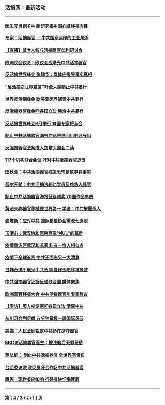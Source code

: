 ### 活摘网：最新活动
---
#### [医生充当刽子手 新研究揭中国心脏移植内幕](../../pages/nf5883/n13772291.md?07200430) 
#### [专家：活摘器官──中共国家运作的工业屠杀](../../pages/nf5883/n13761178.md?07200430) 
#### [【直播】普世人权与活摘器官牟利研讨会](../../pages/nf5883/n13425146.md?07200430) 
#### [欧洲议会议员：欧议会应曝光中共活摘器官](../../pages/nf5883/n13336571.md?07200430) 
#### [反活摘世界峰会 张锦华：媒体应报导事实真相](../../pages/nf5883/n13278502.md?07200430) 
#### [“反活摘之世界宣言”吁全人类制止中共暴行](../../pages/nf5883/n13259730.md?07200430) 
#### [世界反活摘峰会 欧美亚医界谴责中共罪行](../../pages/nf5883/n13253550.md?07200430) 
#### [反活摘器官峰会吁各国立法 惩治中共暴行](../../pages/nf5883/n13245052.md?07200430) 
#### [反活摘世界峰会9月举行 19国专家将与会](../../pages/nf5883/n13201492.md?07200430) 
#### [制止中共活摘器官海报作品将巡回日韩台展出](../../pages/nf5883/n13177791.md?07200430) 
#### [反强摘器官法案进入加拿大国会二读](../../pages/nf5883/n13033450.md?07200430) 
#### [117个机构联合会议 吁对中共活摘器官追责](../../pages/nf5883/n12775087.md?07200430) 
#### [田秋堇：中共活摘器官残忍恐怖是铁铮铮事实](../../pages/nf5883/n12702148.md?07200430) 
#### [吾尔开希：中共活摘法轮功学员及维族人器官](../../pages/nf5883/n12693197.md?07200430) 
#### [制止中共活摘器官海报征选颁奖 70国作品参赛](../../pages/nf5883/n12692050.md?07200430) 
#### [黄洁夫称器官移植要世界第一 学者：中共按需杀人](../../pages/nf5883/n12572329.md?07200430) 
#### [麦塔斯：应对中共 国际移植协会需改七原则](../../pages/nf5883/n12514711.md?07200430) 
#### [玉清心：武汉协和医院高调“换心”的幕后](../../pages/nf5883/n12298730.md?07200430) 
#### [疫情重灾区武汉和苏家屯 有一惊人相似点](../../pages/nf5883/n12150824.md?07200430) 
#### [疫情下全球追责 中共还面临另一大清算](../../pages/nf5883/n12070397.md?07200430) 
#### [日韩台携手曝光中共活摘 推修法阻移植旅游](../../pages/nf5883/n11712046.md?07200430) 
#### [中共强摘器官证据呈递联合国 媒体聚焦](../../pages/nf5883/n11546426.md?07200430) 
#### [欧洲器官移植大会 中共活摘器官引专家热议](../../pages/nf5883/n11539095.md?07200430) 
#### [【专访】英人权专家吁各国立法 清算中共](../../pages/nf5883/n11367315.md?07200430) 
#### [从川习会到伊朗 五分钟掌握一周国际风云](../../pages/nf5883/n11338520.md?07200430) 
#### [美媒：人民法庭裁定中共仍在掠夺器官](../../pages/nf5883/n11334897.md?07200430) 
#### [BBC访活摘器官医生：被洗脑后无罪恶感](../../pages/nf5883/n11335935.md?07200430) 
#### [英法庭： 制止中共活摘器官 全世界有责任](../../pages/nf5883/n11330691.md?07200430) 
#### [台监委访欧 欧议员吁合作反中共活摘器官](../../pages/nf5883/n11109190.md?07200430) 
#### [唐恩：现世报应如响 行恶者快忏悔赎罪](../../pages/nf5883/n11104016.md?07200430) 

---
#### 第 [ [4](./4.md?07200430) / [3](./3.md?07200430) / [2](./2.md?07200430) / [1](./1.md?07200430) ] 页
